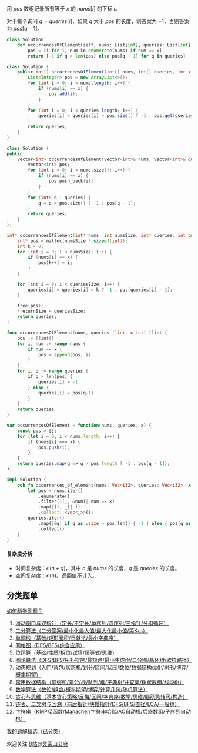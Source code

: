 用 $\textit{pos}$ 数组记录所有等于 $x$ 的 $\textit{nums}[i]$ 的下标 $i$。

对于每个询问 $q=\textit{queries}[i]$，如果 $q$ 大于 $\textit{pos}$ 的长度，则答案为 $-1$，否则答案为 $\textit{pos}[q-1]$。

```py [sol-Python3]
class Solution:
    def occurrencesOfElement(self, nums: List[int], queries: List[int], x: int) -> List[int]:
        pos = [i for i, num in enumerate(nums) if num == x]
        return [-1 if q > len(pos) else pos[q - 1] for q in queries]
```

```java [sol-Java]
class Solution {
    public int[] occurrencesOfElement(int[] nums, int[] queries, int x) {
        List<Integer> pos = new ArrayList<>();
        for (int i = 0; i < nums.length; i++) {
            if (nums[i] == x) {
                pos.add(i);
            }
        }
        for (int i = 0; i < queries.length; i++) {
            queries[i] = queries[i] > pos.size() ? -1 : pos.get(queries[i] - 1);
        }
        return queries;
    }
}
```

```cpp [sol-C++]
class Solution {
public:
    vector<int> occurrencesOfElement(vector<int>& nums, vector<int>& queries, int x) {
        vector<int> pos;
        for (int i = 0; i < nums.size(); i++) {
            if (nums[i] == x) {
                pos.push_back(i);
            }
        }
        for (int& q : queries) {
            q = q > pos.size() ? -1 : pos[q - 1];
        }
        return queries;
    }
};
```

```c [sol-C]
int* occurrencesOfElement(int* nums, int numsSize, int* queries, int queriesSize, int x, int* returnSize) {
    int* pos = malloc(numsSize * sizeof(int));
    int k = 0;
    for (int i = 0; i < numsSize; i++) {
        if (nums[i] == x) {
            pos[k++] = i;
        }
    }

    for (int i = 0; i < queriesSize; i++) {
        queries[i] = queries[i] > k ? -1 : pos[queries[i] - 1];
    }

    free(pos);
    *returnSize = queriesSize;
    return queries;
}
```

```go [sol-Go]
func occurrencesOfElement(nums, queries []int, x int) []int {
	pos := []int{}
	for i, num := range nums {
		if num == x {
			pos = append(pos, i)
		}
	}
	for i, q := range queries {
		if q > len(pos) {
			queries[i] = -1
		} else {
			queries[i] = pos[q-1]
		}
	}
	return queries
}
```

```js [sol-JavaScript]
var occurrencesOfElement = function(nums, queries, x) {
    const pos = [];
    for (let i = 0; i < nums.length; i++) {
        if (nums[i] === x) {
            pos.push(i);
        }
    }
    return queries.map(q => q > pos.length ? -1 : pos[q - 1]);
};
```

```rust [sol-Rust]
impl Solution {
    pub fn occurrences_of_element(nums: Vec<i32>, queries: Vec<i32>, x: i32) -> Vec<i32> {
        let pos = nums.iter()
            .enumerate()
            .filter(|(_, &num)| num == x)
            .map(|(i, _)| i)
            .collect::<Vec<_>>();
        queries.iter()
            .map(|&q| if q as usize > pos.len() { -1 } else { pos[q as usize - 1] as i32 })
            .collect()
    }
}
```

#### 复杂度分析

- 时间复杂度：$\mathcal{O}(n+q)$，其中 $n$ 是 $\textit{nums}$ 的长度，$q$ 是 $\textit{queries}$ 的长度。
- 空间复杂度：$\mathcal{O}(n)$。返回值不计入。

## 分类题单

[如何科学刷题？](https://leetcode.cn/circle/discuss/RvFUtj/)

1. [滑动窗口与双指针（定长/不定长/单序列/双序列/三指针/分组循环）](https://leetcode.cn/circle/discuss/0viNMK/)
2. [二分算法（二分答案/最小化最大值/最大化最小值/第K小）](https://leetcode.cn/circle/discuss/SqopEo/)
3. [单调栈（基础/矩形面积/贡献法/最小字典序）](https://leetcode.cn/circle/discuss/9oZFK9/)
4. [网格图（DFS/BFS/综合应用）](https://leetcode.cn/circle/discuss/YiXPXW/)
5. [位运算（基础/性质/拆位/试填/恒等式/思维）](https://leetcode.cn/circle/discuss/dHn9Vk/)
6. [图论算法（DFS/BFS/拓扑排序/最短路/最小生成树/二分图/基环树/欧拉路径）](https://leetcode.cn/circle/discuss/01LUak/)
7. [动态规划（入门/背包/状态机/划分/区间/状压/数位/数据结构优化/树形/博弈/概率期望）](https://leetcode.cn/circle/discuss/tXLS3i/)
8. [常用数据结构（前缀和/差分/栈/队列/堆/字典树/并查集/树状数组/线段树）](https://leetcode.cn/circle/discuss/mOr1u6/)
9. [数学算法（数论/组合/概率期望/博弈/计算几何/随机算法）](https://leetcode.cn/circle/discuss/IYT3ss/)
10. [贪心与思维（基本贪心策略/反悔/区间/字典序/数学/思维/脑筋急转弯/构造）](https://leetcode.cn/circle/discuss/g6KTKL/)
11. [链表、二叉树与回溯（前后指针/快慢指针/DFS/BFS/直径/LCA/一般树）](https://leetcode.cn/circle/discuss/K0n2gO/)
12. [字符串（KMP/Z函数/Manacher/字符串哈希/AC自动机/后缀数组/子序列自动机）](https://leetcode.cn/circle/discuss/SJFwQI/)

[我的题解精选（已分类）](https://github.com/EndlessCheng/codeforces-go/blob/master/leetcode/SOLUTIONS.md)

欢迎关注 [B站@灵茶山艾府](https://space.bilibili.com/206214)
